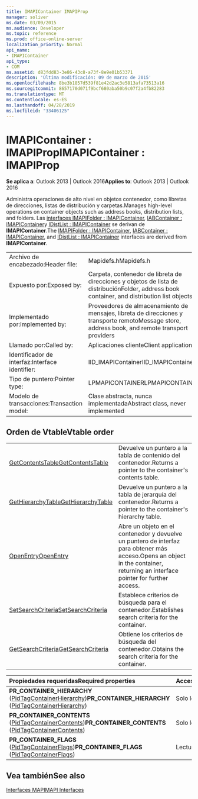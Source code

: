 ```yaml
---
title: IMAPIContainer IMAPIProp
manager: soliver
ms.date: 03/09/2015
ms.audience: Developer
ms.topic: reference
ms.prod: office-online-server
localization_priority: Normal
api_name:
- IMAPIContainer
api_type:
- COM
ms.assetid: d83fdd83-3e86-43c8-a73f-8e9e01b53371
description: 'Última modificación: 09 de marzo de 2015'
ms.openlocfilehash: 8be3b1857d539f81e42d2ac3e5813afa73513a16
ms.sourcegitcommit: 8657170d071f9bcf680aba50b9c07f2a4fb82283
ms.translationtype: MT
ms.contentlocale: es-ES
ms.lasthandoff: 04/28/2019
ms.locfileid: "33406125"
---
```

# <a name="imapicontainer--imapiprop"></a><span data-ttu-id="34089-103">IMAPIContainer : IMAPIProp</span><span class="sxs-lookup"><span data-stu-id="34089-103">IMAPIContainer : IMAPIProp</span></span>

  
  
<span data-ttu-id="34089-104">**Se aplica a**: Outlook 2013 | Outlook 2016</span><span class="sxs-lookup"><span data-stu-id="34089-104">**Applies to**: Outlook 2013 | Outlook 2016</span></span> 
  
<span data-ttu-id="34089-105">Administra operaciones de alto nivel en objetos contenedor, como libretas de direcciones, listas de distribución y carpetas.</span><span class="sxs-lookup"><span data-stu-id="34089-105">Manages high-level operations on container objects such as address books, distribution lists, and folders.</span></span> <span data-ttu-id="34089-106">Las [interfaces IMAPIFolder : IMAPIContainer](imapifolderimapicontainer.md), [IABContainer : IMAPIContainer](iabcontainerimapicontainer.md)y [IDistList : IMAPIContainer](idistlistimapicontainer.md) se derivan de **IMAPIContainer**.</span><span class="sxs-lookup"><span data-stu-id="34089-106">The [IMAPIFolder : IMAPIContainer](imapifolderimapicontainer.md), [IABContainer : IMAPIContainer](iabcontainerimapicontainer.md), and [IDistList : IMAPIContainer](idistlistimapicontainer.md) interfaces are derived from **IMAPIContainer**.</span></span>
  
|||
|:-----|:-----|
|<span data-ttu-id="34089-107">Archivo de encabezado:</span><span class="sxs-lookup"><span data-stu-id="34089-107">Header file:</span></span>  <br/> |<span data-ttu-id="34089-108">Mapidefs.h</span><span class="sxs-lookup"><span data-stu-id="34089-108">Mapidefs.h</span></span>  <br/> |
|<span data-ttu-id="34089-109">Expuesto por:</span><span class="sxs-lookup"><span data-stu-id="34089-109">Exposed by:</span></span>  <br/> |<span data-ttu-id="34089-110">Carpeta, contenedor de libreta de direcciones y objetos de lista de distribución</span><span class="sxs-lookup"><span data-stu-id="34089-110">Folder, address book container, and distribution list objects</span></span>  <br/> |
|<span data-ttu-id="34089-111">Implementado por:</span><span class="sxs-lookup"><span data-stu-id="34089-111">Implemented by:</span></span>  <br/> |<span data-ttu-id="34089-112">Proveedores de almacenamiento de mensajes, libreta de direcciones y transporte remoto</span><span class="sxs-lookup"><span data-stu-id="34089-112">Message store, address book, and remote transport providers</span></span>  <br/> |
|<span data-ttu-id="34089-113">Llamado por:</span><span class="sxs-lookup"><span data-stu-id="34089-113">Called by:</span></span>  <br/> |<span data-ttu-id="34089-114">Aplicaciones cliente</span><span class="sxs-lookup"><span data-stu-id="34089-114">Client applications</span></span>  <br/> |
|<span data-ttu-id="34089-115">Identificador de interfaz:</span><span class="sxs-lookup"><span data-stu-id="34089-115">Interface identifier:</span></span>  <br/> |<span data-ttu-id="34089-116">IID_IMAPIContainer</span><span class="sxs-lookup"><span data-stu-id="34089-116">IID_IMAPIContainer</span></span>  <br/> |
|<span data-ttu-id="34089-117">Tipo de puntero:</span><span class="sxs-lookup"><span data-stu-id="34089-117">Pointer type:</span></span>  <br/> |<span data-ttu-id="34089-118">LPMAPICONTAINER</span><span class="sxs-lookup"><span data-stu-id="34089-118">LPMAPICONTAINER</span></span>  <br/> |
|<span data-ttu-id="34089-119">Modelo de transacciones:</span><span class="sxs-lookup"><span data-stu-id="34089-119">Transaction model:</span></span>  <br/> |<span data-ttu-id="34089-120">Clase abstracta, nunca implementada</span><span class="sxs-lookup"><span data-stu-id="34089-120">Abstract class, never implemented</span></span>  <br/> |
   
## <a name="vtable-order"></a><span data-ttu-id="34089-121">Orden de Vtable</span><span class="sxs-lookup"><span data-stu-id="34089-121">Vtable order</span></span>

|||
|:-----|:-----|
|[<span data-ttu-id="34089-122">GetContentsTable</span><span class="sxs-lookup"><span data-stu-id="34089-122">GetContentsTable</span></span>](imapicontainer-getcontentstable.md) <br/> |<span data-ttu-id="34089-123">Devuelve un puntero a la tabla de contenido del contenedor.</span><span class="sxs-lookup"><span data-stu-id="34089-123">Returns a pointer to the container's contents table.</span></span>  <br/> |
|[<span data-ttu-id="34089-124">GetHierarchyTable</span><span class="sxs-lookup"><span data-stu-id="34089-124">GetHierarchyTable</span></span>](imapicontainer-gethierarchytable.md) <br/> |<span data-ttu-id="34089-125">Devuelve un puntero a la tabla de jerarquía del contenedor.</span><span class="sxs-lookup"><span data-stu-id="34089-125">Returns a pointer to the container's hierarchy table.</span></span>  <br/> |
|[<span data-ttu-id="34089-126">OpenEntry</span><span class="sxs-lookup"><span data-stu-id="34089-126">OpenEntry</span></span>](imapicontainer-openentry.md) <br/> |<span data-ttu-id="34089-127">Abre un objeto en el contenedor y devuelve un puntero de interfaz para obtener más acceso.</span><span class="sxs-lookup"><span data-stu-id="34089-127">Opens an object in the container, returning an interface pointer for further access.</span></span>  <br/> |
|[<span data-ttu-id="34089-128">SetSearchCriteria</span><span class="sxs-lookup"><span data-stu-id="34089-128">SetSearchCriteria</span></span>](imapicontainer-setsearchcriteria.md) <br/> |<span data-ttu-id="34089-129">Establece criterios de búsqueda para el contenedor.</span><span class="sxs-lookup"><span data-stu-id="34089-129">Establishes search criteria for the container.</span></span>  <br/> |
|[<span data-ttu-id="34089-130">GetSearchCriteria</span><span class="sxs-lookup"><span data-stu-id="34089-130">GetSearchCriteria</span></span>](imapicontainer-getsearchcriteria.md) <br/> |<span data-ttu-id="34089-131">Obtiene los criterios de búsqueda del contenedor.</span><span class="sxs-lookup"><span data-stu-id="34089-131">Obtains the search criteria for the container.</span></span>  <br/> |
   
|<span data-ttu-id="34089-132">**Propiedades requeridas**</span><span class="sxs-lookup"><span data-stu-id="34089-132">**Required properties**</span></span>|<span data-ttu-id="34089-133">**Access**</span><span class="sxs-lookup"><span data-stu-id="34089-133">**Access**</span></span>|
|:-----|:-----|
|<span data-ttu-id="34089-134">**PR_CONTAINER_HIERARCHY** ([PidTagContainerHierarchy](pidtagcontainerhierarchy-canonical-property.md))</span><span class="sxs-lookup"><span data-stu-id="34089-134">**PR_CONTAINER_HIERARCHY** ([PidTagContainerHierarchy](pidtagcontainerhierarchy-canonical-property.md))</span></span>  <br/> |<span data-ttu-id="34089-135">Solo lectura</span><span class="sxs-lookup"><span data-stu-id="34089-135">Read-only</span></span>  <br/> |
|<span data-ttu-id="34089-136">**PR_CONTAINER_CONTENTS** ([PidTagContainerContents](pidtagcontainercontents-canonical-property.md))</span><span class="sxs-lookup"><span data-stu-id="34089-136">**PR_CONTAINER_CONTENTS** ([PidTagContainerContents](pidtagcontainercontents-canonical-property.md))</span></span>  <br/> |<span data-ttu-id="34089-137">Solo lectura</span><span class="sxs-lookup"><span data-stu-id="34089-137">Read-only</span></span>  <br/> |
|<span data-ttu-id="34089-138">**PR_CONTAINER_FLAGS** ([PidTagContainerFlags](pidtagcontainerflags-canonical-property.md))</span><span class="sxs-lookup"><span data-stu-id="34089-138">**PR_CONTAINER_FLAGS** ([PidTagContainerFlags](pidtagcontainerflags-canonical-property.md))</span></span>  <br/> |<span data-ttu-id="34089-139">Lectura/escritura</span><span class="sxs-lookup"><span data-stu-id="34089-139">Read/write</span></span>  <br/> |
   
## <a name="see-also"></a><span data-ttu-id="34089-140">Vea también</span><span class="sxs-lookup"><span data-stu-id="34089-140">See also</span></span>



[<span data-ttu-id="34089-141">Interfaces MAPI</span><span class="sxs-lookup"><span data-stu-id="34089-141">MAPI Interfaces</span></span>](mapi-interfaces.md)

